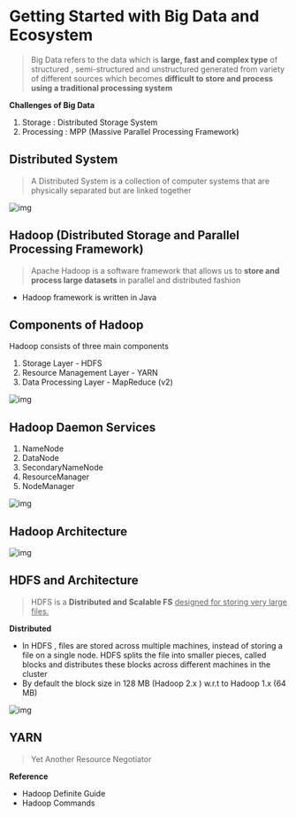 # Getting Started with Big Data and Ecosystem

> Big Data refers to the data which is **large, fast and complex type** of structured , semi-structured and unstructured generated from variety of different sources which becomes **difficult to store and process using a traditional processing system**

**Challenges of Big Data**

1. Storage : Distributed Storage System
2. Processing : MPP (Massive Parallel Processing Framework)

## Distributed System

> A Distributed System is a collection of computer systems that are physically separated but are linked together

![img](https://lh7-rt.googleusercontent.com/docsz/AD_4nXdBfOTdT-gaqR_uQ-V9OEhGNEWbPsJC0kTKYr8L45K_KR0yl4m7qdPfPtWR4CNJd218EndvrubbuDIG_CmxHFR_SMQwktcCHLwzdecTxsaz7aMHP-yENLyP9otwA5OLc6Ak8ERQT7wHAKAdUdEbVCrISpI?key=ZDQI9yPkLwmZ3ZH_j9fetA)

## Hadoop (Distributed Storage and Parallel Processing Framework)

> Apache Hadoop is a software framework that allows us to **store and process large datasets** in parallel and distributed fashion

* Hadoop framework is written in Java

## Components of Hadoop

Hadoop consists of three main components

1. Storage Layer - HDFS
2. Resource Management Layer - YARN
3. Data Processing Layer - MapReduce (v2)

![img](https://lh7-rt.googleusercontent.com/docsz/AD_4nXcHReoa_sSEZOfdE8ACo2AH3kf49AKjwGWD8YZ3iOoRsd-A9fII6S1FV-Qv6q4sP6r24oqyunj-gRJsO3kFgBf7HHqy-4VVGnYpyp0v62UG0FjFjw8pWWU5l_eU3zPsN4pjQiycMZ0sk4WOMIp8NS3j9paV?key=Lcjgu0sLjm8U8i3A_14gRg)

## Hadoop Daemon Services

1. NameNode
2. DataNode
3. SecondaryNameNode
4. ResourceManager
5. NodeManager

![img](https://lh7-rt.googleusercontent.com/docsz/AD_4nXeHkyz8TZK5GoOU1v0TGUlAuXvRLnZp2Gnb8C7pu2OqCCeE2WSptdT7AyYFO2lyDzSpiJ5Ne1OR8mhRtRMbjQBaNIj75UhzYSf-_9L_1mAgl33lJyV6GpeT3mooAMutWiMC8wxyx72W-P3hZ4V46BQgtiY?key=Lcjgu0sLjm8U8i3A_14gRg)

## Hadoop Architecture

![img](https://lh7-rt.googleusercontent.com/docsz/AD_4nXeGPbA6tvpHz00EmSJX0dZP_C4UO854s80WIcYXxYX6Nev060Hg_EQn9AFVCXeqVKqeVYFCUNx131lwIP1j4sqFm0C-bqGsxRSPMHSo0G55n3ujlG1FGf6ni38lEpYv7qU48kgEQdie8NAcXHnUJcOXx_oG?key=Lcjgu0sLjm8U8i3A_14gRg)

## HDFS and Architecture

> HDFS is a **Distributed and Scalable FS** <u>designed for storing very large files.</u>

**Distributed**

* In HDFS , files are stored across multiple machines, instead of storing a file on a single node. HDFS splits the file into smaller pieces, called blocks and distributes these blocks across different machines in the cluster
* By default the block size in 128 MB (Hadoop 2.x ) w.r.t to Hadoop 1.x (64 MB)

![img](https://lh7-rt.googleusercontent.com/docsz/AD_4nXeVxIgMcm7-lvjyTvRksCfMIbZZn1UeJVkaFn94b3S09OD1aZDiBVIHH4gBCVoQNqDQGmDuKEz4BYU743NYmTYMi1EPP-FT4YTmX6Y0WXIOjhqwB3Lu_7v4Rb74Lpcm2ygUU4R9Gt8ZAvIL50WwgrDi8iiN?key=Lcjgu0sLjm8U8i3A_14gRg)

## YARN

> Yet Another Resource Negotiator



**Reference**

* Hadoop Definite Guide
* Hadoop Commands



